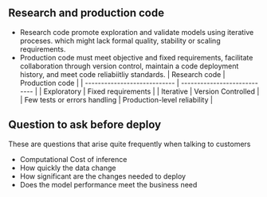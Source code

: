 ## Research and production code
- Research code promote exploration and validate models using iterative proceses. which might lack formal quality, stability or scaling requirements.
- Production code must meet objective and fixed requirements, facilitate collaboration through version control, maintain a code deployment history, and meet code reliabiitliy standards.
| Research code                | Production code              |
| ---------------------------- | ---------------------------- |
| Exploratory                  | Fixed requirements           |
| Iterative                    | Version Controlled           |
| Few tests or errors handling | Production-level reliability |


## Question to ask before deploy
These are questions that arise quite frequently when talking to customers
- Computational Cost of inference
- How quickly the data change
- How significant are the changes needed to deploy
- Does the model performance meet the business need